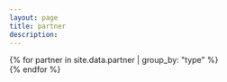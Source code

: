 ```yaml
---
layout: page
title: partner
description:
---
```


<div class="row row-cols-1 row-cols-md-3 g-3">
  {% for partner in site.data.partner | group_by: "type" %}
  <div class="col">
    <div class="card h-100 d-flex flex-column justify-content-center bg-light">
      <div class="card-body">
        <img src="{{ partner.img }}" alt="" class="card-img">
      </div>
    </div>
  </div>
  {% endfor %}
</div>
